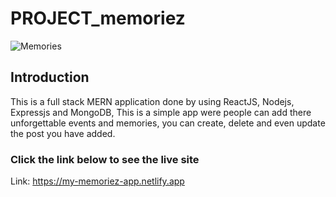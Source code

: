 # PROJECT_memoriez

![Memories](https://pasteboard.co/JXh6rhl.png)

## Introduction

 This is a full stack MERN application done by using ReactJS, Nodejs, Expressjs and MongoDB,
 This is a simple app were people can add there unforgettable events and memories, you can create, delete and even update the post you have added.

### Click the link below to see the live site

   Link: https://my-memoriez-app.netlify.app

